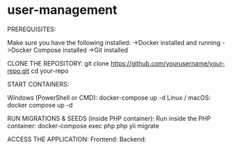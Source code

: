 # user-management
PREREQUISITES:

Make sure you have the following installed:
->Docker installed and running
->Docker Compose installed
->Git installed

CLONE THE REPOSITORY:
git clone https://github.com/yourusername/your-repo.git
cd your-repo

START CONTAINERS:

Windows (PowerShell or CMD):    docker-compose up -d
Linux / macOS:                  docker compose up -d


RUN MIGRATIONS & SEEDS (inside PHP container):
Run inside the PHP container:
docker-compose exec php php yii migrate

ACCESS THE APPLICATION:
Frontend:
Backend:




